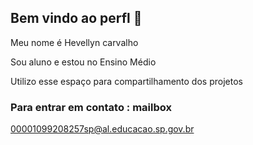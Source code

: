 ## Bem vindo ao perfl 💙
Meu nome é Hevellyn carvalho

Sou aluno e estou no Ensino Médio

Utilizo esse espaço para compartilhamento dos projetos 

### Para entrar em contato : mailbox

00001099208257sp@al.educacao.sp.gov.br

<!--
**HEVELLYNCAR3S2024/HEVELLYNCAR3S2024** is a ✨ _special_ ✨ repository because its `README.md` (this file) appears on your GitHub profile.

Here are some ideas to get you started:

- 🔭 I’m currently working on ...
- 🌱 I’m currently learning ...
- 👯 I’m looking to collaborate on ...
- 🤔 I’m looking for help with ...
- 💬 Ask me about ...
- 📫 How to reach me: ...
- 😄 Pronouns: ...
- ⚡ Fun fact: ...
-->
